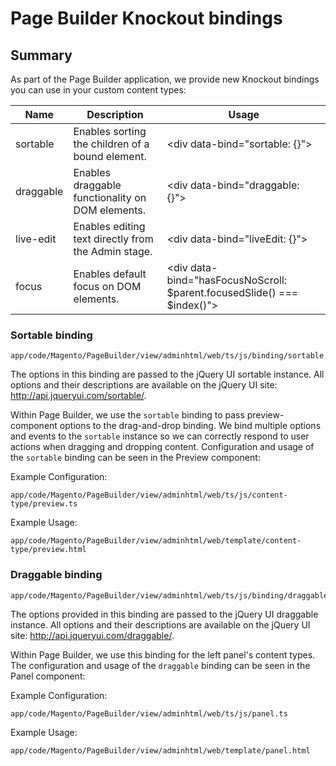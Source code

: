 # Page Builder Knockout bindings

## Summary

As part of the Page Builder application, we provide new Knockout bindings you can use in your custom content types:

| Name           | Description                                                    | Usage                                  |
| -------------- | -------------------------------------------------------------- | -------------------------------------  |
| sortable       | Enables sorting the children of a bound element.               | \<div data-bind="sortable: {}"></div>  |
| draggable      | Enables draggable functionality on DOM elements.               | \<div data-bind="draggable: {}"></div> |
| live-edit      | Enables editing text directly from the Admin stage.            | \<div data-bind="liveEdit: {}"></div>  |
| focus          | Enables default focus on DOM elements.                         | \<div data-bind="hasFocusNoScroll: $parent.focusedSlide() === $index()"></div>     |

### Sortable binding

```shell
app/code/Magento/PageBuilder/view/adminhtml/web/ts/js/binding/sortable.ts
```

The options in this binding are passed to the jQuery UI sortable instance. All options and their descriptions are available on the jQuery UI site: http://api.jqueryui.com/sortable/.

Within Page Builder, we use the `sortable` binding to pass preview-component options to the drag-and-drop binding. We bind multiple options and events to the `sortable` instance so we can correctly respond to user actions when dragging and dropping content. Configuration and usage of the `sortable` binding can be seen in the Preview component:

Example Configuration:

```shell
app/code/Magento/PageBuilder/view/adminhtml/web/ts/js/content-type/preview.ts
```

Example Usage:

```shell
app/code/Magento/PageBuilder/view/adminhtml/web/template/content-type/preview.html
```

### Draggable binding

```shell
app/code/Magento/PageBuilder/view/adminhtml/web/ts/js/binding/draggable.ts
```

The options provided in this binding are passed to the jQuery UI draggable instance. All options and their descriptions are available on the jQuery UI site: http://api.jqueryui.com/draggable/.

Within Page Builder, we use this binding for the left panel's content types. The configuration and usage of the `draggable` binding can be seen in the Panel component:

Example Configuration:

```shell
app/code/Magento/PageBuilder/view/adminhtml/web/ts/js/panel.ts
```

Example Usage:

```shell
app/code/Magento/PageBuilder/view/adminhtml/web/template/panel.html
```

